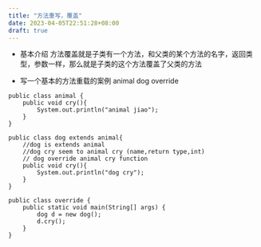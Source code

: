 ```yaml
---
title: "方法重写，覆盖"
date: 2023-04-05T22:51:28+08:00
draft: true
---
```

* 基本介绍
  方法覆盖就是子类有一个方法，和父类的某个方法的名字，返回类型，参数一样，那么就是子类的这个方法覆盖了父类的方法

* 写一个基本的方法重载的案例 animal dog override
```
public class animal {
    public void cry(){
        System.out.println("animal jiao");
    }
}

public class dog extends animal{
    //dog is extends animal
    //dog cry seem to animal cry (name,return type,int)
    // dog override animal cry function
    public void cry(){
        System.out.println("dog cry");
    }
}

public class override {
    public static void main(String[] args) {
        dog d = new dog();
        d.cry();
    }
}
```
